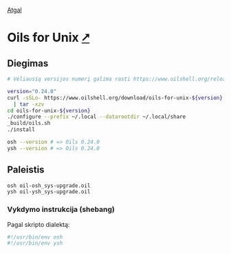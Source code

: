 [Atgal](./readme.md)

# Oils for Unix [&#x2B67;](https://www.oilshell.org/)

## Diegimas

```bash
# Vėliausią versijos numerį galima rasti https://www.oilshell.org/release/latest/

version="0.24.0"
curl -sSLo- https://www.oilshell.org/download/oils-for-unix-${version}.tar.gz \
  | tar -xzv
cd oils-for-unix-${version}
./configure --prefix ~/.local --datarootdir ~/.local/share
_build/oils.sh
./install

osh --version # => Oils 0.24.0
ysh --version # => Oils 0.24.0
```

## Paleistis

```bash
osh oil-osh_sys-upgrade.oil
ysh oil-ysh_sys-upgrade.oil
```

### Vykdymo instrukcija (shebang)

Pagal skripto dialektą:

```bash
#!/usr/bin/env osh
#!/usr/bin/env ysh
```
